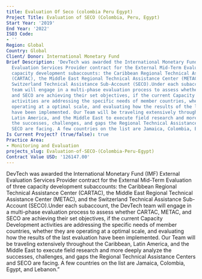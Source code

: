 ```yaml
---
title: Evaluation Of Seco (colombia Peru Egypt)
Project Title: Evaluation of SECO (Colombia, Peru, Egypt)
Start Year: '2019'
End Year: '2022'
ISO3 Code:
- ''
Region: Global
Country: Global
Client/ Donor: International Monetary Fund
Brief Description: 'DevTech was awarded the International Monetary Fund (IMF) External
  Evaluation Services Provider contract for the External Mid-Term Evaluation of three
  capacity development subaccounts: the Caribbean Regional Technical Assistance Center
  (CARTAC), the Middle East Regional Technical Assistance Center (METAC), and the
  Switzerland Technical Assistance Sub-Account (SECO).Under each subaccount, the DevTech
  team will engage in a multi-phase evaluation process to assess whether CARTAC, METAC,
  and SECO are achieving their set objectives, if the current Capacity Development
  activities are addressing the specific needs of member countries, whether they are
  operating at a optimal scale, and evaluating how the results of the last evaluation
  have been implemented. Our Team will be traveling extensively throughout the Caribbean,
  Latin America, and the Middle East to execute field research and more deeply analyze
  the successes, challenges, and gaps the Regional Technical Assistance Centers and
  SECO are facing. A few countries on the list are Jamaica, Colombia, Egypt, and Lebanon.”'
Is Current Project? (true/false): true
Practice Area:
- Monitoring and Evaluation
projects_slug: Evaluation-of-SECO-(Colombia-Peru-Egypt)
Contract Value USD: '126147.00'
---
```


DevTech was awarded the International Monetary Fund (IMF) External Evaluation Services Provider contract for the External Mid-Term Evaluation of three capacity development subaccounts: the Caribbean Regional Technical Assistance Center (CARTAC), the Middle East Regional Technical Assistance Center (METAC), and the Switzerland Technical Assistance Sub-Account (SECO).Under each subaccount, the DevTech team will engage in a multi-phase evaluation process to assess whether CARTAC, METAC, and SECO are achieving their set objectives, if the current Capacity Development activities are addressing the specific needs of member countries, whether they are operating at a optimal scale, and evaluating how the results of the last evaluation have been implemented. Our Team will be traveling extensively throughout the Caribbean, Latin America, and the Middle East to execute field research and more deeply analyze the successes, challenges, and gaps the Regional Technical Assistance Centers and SECO are facing. A few countries on the list are Jamaica, Colombia, Egypt, and Lebanon.”